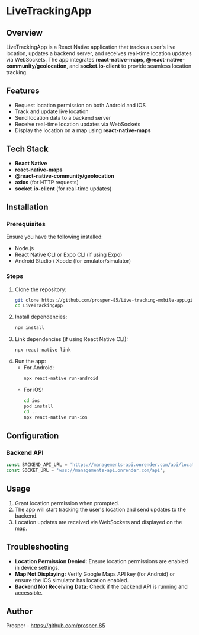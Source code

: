 # LiveTrackingApp

## Overview

LiveTrackingApp is a React Native application that tracks a user's live location, updates a backend server, and receives real-time location updates via WebSockets. The app integrates **react-native-maps**, **@react-native-community/geolocation**, and **socket.io-client** to provide seamless location tracking.

## Features

- Request location permission on both Android and iOS
- Track and update live location
- Send location data to a backend server
- Receive real-time location updates via WebSockets
- Display the location on a map using **react-native-maps**

## Tech Stack

- **React Native**
- **react-native-maps**
- **@react-native-community/geolocation**
- **axios** (for HTTP requests)
- **socket.io-client** (for real-time updates)

## Installation

### Prerequisites

Ensure you have the following installed:

- Node.js
- React Native CLI or Expo CLI (if using Expo)
- Android Studio / Xcode (for emulator/simulator)

### Steps

1. Clone the repository:
   ```sh
   git clone https://github.com/prosper-85/Live-tracking-mobile-app.git
   cd LiveTrackingApp
   ```
2. Install dependencies:
   ```sh
   npm install
   ```
3. Link dependencies (if using React Native CLI):
   ```sh
   npx react-native link
   ```
4. Run the app:
   - For Android:
     ```sh
     npx react-native run-android
     ```
   - For iOS:
     ```sh
     cd ios
     pod install
     cd ..
     npx react-native run-ios
     ```

## Configuration

### Backend API

```ts
const BACKEND_API_URL = 'https://managements-api.onrender.com/api/location';
const SOCKET_URL = 'wss://managements-api.onrender.com/api';
```

## Usage

1. Grant location permission when prompted.
2. The app will start tracking the user's location and send updates to the backend.
3. Location updates are received via WebSockets and displayed on the map.

## Troubleshooting

- **Location Permission Denied:** Ensure location permissions are enabled in device settings.
- **Map Not Displaying:** Verify Google Maps API key (for Android) or ensure the iOS simulator has location enabled.
- **Backend Not Receiving Data:** Check if the backend API is running and accessible.

## Author

Prosper - https://github.com/prosper-85
